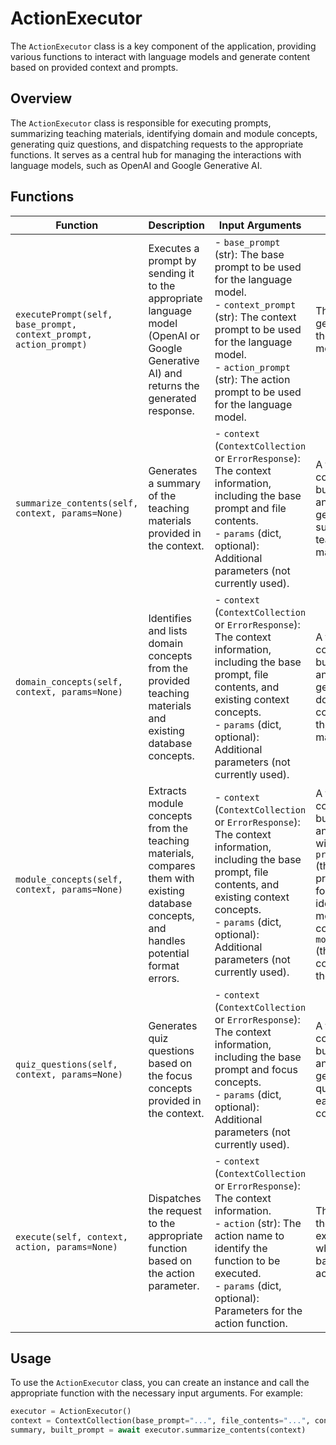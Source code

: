 # ActionExecutor

The `ActionExecutor` class is a key component of the application, providing various functions to interact with language models and generate content based on provided context and prompts.

## Overview

The `ActionExecutor` class is responsible for executing prompts, summarizing teaching materials, identifying domain and module concepts, generating quiz questions, and dispatching requests to the appropriate functions. It serves as a central hub for managing the interactions with language models, such as OpenAI and Google Generative AI.

## Functions

| Function | Description | Input Arguments | Output |
| --- | --- | --- | --- |
| `executePrompt(self, base_prompt, context_prompt, action_prompt)` | Executes a prompt by sending it to the appropriate language model (OpenAI or Google Generative AI) and returns the generated response. | - `base_prompt` (str): The base prompt to be used for the language model.<br>- `context_prompt` (str): The context prompt to be used for the language model.<br>- `action_prompt` (str): The action prompt to be used for the language model. | The response generated by the language model. |
| `summarize_contents(self, context, params=None)` | Generates a summary of the teaching materials provided in the context. | - `context` (`ContextCollection` or `ErrorResponse`): The context information, including the base prompt and file contents.<br>- `params` (dict, optional): Additional parameters (not currently used). | A tuple containing the built prompt and the generated summary of the teaching materials. |
| `domain_concepts(self, context, params=None)` | Identifies and lists domain concepts from the provided teaching materials and existing database concepts. | - `context` (`ContextCollection` or `ErrorResponse`): The context information, including the base prompt, file contents, and existing context concepts.<br>- `params` (dict, optional): Additional parameters (not currently used). | A tuple containing the built prompt and the generated list of domain concepts from the teaching materials. |
| `module_concepts(self, context, params=None)` | Extracts module concepts from the teaching materials, compares them with existing database concepts, and handles potential format errors. | - `context` (`ContextCollection` or `ErrorResponse`): The context information, including the base prompt, file contents, and existing context concepts.<br>- `params` (dict, optional): Additional parameters (not currently used). | A tuple containing the built prompt and a dictionary with two keys: `prereq_concepts` (the prerequisites for the identified module concepts) and `module_concepts` (the module concepts themselves). |
| `quiz_questions(self, context, params=None)` | Generates quiz questions based on the focus concepts provided in the context. | - `context` (`ContextCollection` or `ErrorResponse`): The context information, including the base prompt and focus concepts.<br>- `params` (dict, optional): Additional parameters (not currently used). | A tuple containing the built prompt and the generated quiz questions for each focus concept. |
| `execute(self, context, action, params=None)` | Dispatches the request to the appropriate function based on the action parameter. | - `context` (`ContextCollection` or `ErrorResponse`): The context information.<br>- `action` (str): The action name to identify the function to be executed.<br>- `params` (dict, optional): Parameters for the action function. | The result of the function execution, which varies based on the action. |

## Usage

To use the `ActionExecutor` class, you can create an instance and call the appropriate function with the necessary input arguments. For example:

```python
executor = ActionExecutor()
context = ContextCollection(base_prompt="...", file_contents="...", context_concepts="...")
summary, built_prompt = await executor.summarize_contents(context)
